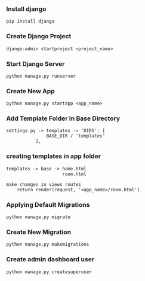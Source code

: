 ### Install django

    pip install django

### Create Django Project

    django-admin startproject <project_name>

### Start Django Server

    python manage.py runserver

### Create New App

    python manage.py startapp <app_name>

### Add Template Folder In Base Directory

    settings.py -> templates -> 'DIRS': [
                   BASE_DIR / 'templates'
               ],

### creating templates in app folder

    templates -> base -> home.html
                         room.html

    make changes in views routes
        return render(request, '<app_name>/room.html')

### Applying Default Migrations

    python manage.py migrate

### Create New Migration

    python manage.py makemigrations

### Create admin dashboard user

    python manage.py createsuperuser
